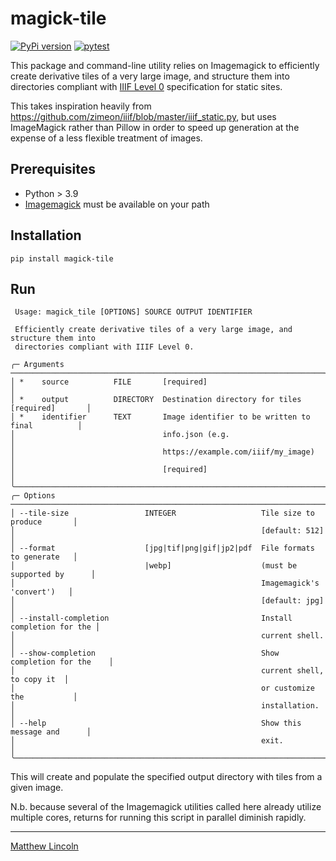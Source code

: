 # magick-tile

[![PyPi version](https://img.shields.io/pypi/v/magick-tile.svg)](https://pypi.org/project/magick-tile/)
[![pytest](https://github.com/mdlincoln/magick_tile/actions/workflows/pytest.yml/badge.svg)](https://github.com/mdlincoln/magick_tile/actions/workflows/pytest.yml)

This package and command-line utility relies on Imagemagick to efficiently create derivative tiles of a very large image, and structure them into directories compliant with [IIIF Level 0](https://iiif.io/api/image/3.0/compliance/#5-level-0-compliance) specification for static sites.

This takes inspiration heavily from https://github.com/zimeon/iiif/blob/master/iiif_static.py, but uses ImageMagick rather than Pillow in order to speed up generation at the expense of a less flexible treatment of images.

## Prerequisites

- Python > 3.9
- [Imagemagick](https://imagemagick.org/index.php) must be available on your path

## Installation

```
pip install magick-tile
```

## Run

```
 Usage: magick_tile [OPTIONS] SOURCE OUTPUT IDENTIFIER

 Efficiently create derivative tiles of a very large image, and structure them into
 directories compliant with IIIF Level 0.

╭─ Arguments ──────────────────────────────────────────────────────────────────────╮
│ *    source          FILE       [required]                                       │
│ *    output          DIRECTORY  Destination directory for tiles [required]       │
│ *    identifier      TEXT       Image identifier to be written to final          │
│                                 info.json (e.g.                                  │
│                                 https://example.com/iiif/my_image)               │
│                                 [required]                                       │
╰──────────────────────────────────────────────────────────────────────────────────╯
╭─ Options ────────────────────────────────────────────────────────────────────────╮
│ --tile-size                 INTEGER                   Tile size to produce       │
│                                                       [default: 512]             │
│ --format                    [jpg|tif|png|gif|jp2|pdf  File formats to generate   │
│                             |webp]                    (must be supported by      │
│                                                       Imagemagick's 'convert')   │
│                                                       [default: jpg]             │
│ --install-completion                                  Install completion for the │
│                                                       current shell.             │
│ --show-completion                                     Show completion for the    │
│                                                       current shell, to copy it  │
│                                                       or customize the           │
│                                                       installation.              │
│ --help                                                Show this message and      │
│                                                       exit.                      │
╰──────────────────────────────────────────────────────────────────────────────────╯

```

This will create and populate the specified output directory with tiles from a given image.

N.b. because several of the Imagemagick utilities called here already utilize multiple cores, returns for running this script in parallel diminish rapidly.

---
[Matthew Lincoln](https://matthewlincoln.net)
